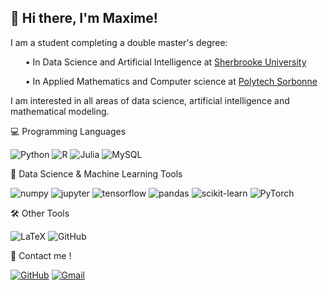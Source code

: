 ## 👋 Hi there, I'm Maxime!

I am a student completing a double master's degree:

<ul>

• In Data Science and Artificial Intelligence at [Sherbrooke University](https://www.usherbrooke.ca)

• In Applied Mathematics and Computer science at [Polytech Sorbonne](https://www.polytech.sorbonne-universite.fr/)

</ul>

I am interested in all areas of data science, artificial intelligence and mathematical modeling. 


💻 Programming Languages

![Python](https://img.shields.io/badge/Python-FFD43B?style=for-the-badge&logo=python&logoColor=blue) 
![R](https://img.shields.io/badge/R-276DC3?style=for-the-badge&logo=r&logoColor=white)
![Julia](https://img.shields.io/badge/Julia-9558B2?style=for-the-badge&logo=julia&logoColor=white)
![MySQL](https://img.shields.io/badge/mysql-%2300f.svg?style=for-the-badge&logo=mysql&logoColor=white)

🦾 Data Science & Machine Learning Tools

![numpy](https://img.shields.io/badge/Numpy-777BB4?style=for-the-badge&logo=numpy&logoColor=white)
![jupyter](	https://img.shields.io/badge/Jupyter-F37626.svg?&style=for-the-badge&logo=Jupyter&logoColor=white)
![tensorflow](https://img.shields.io/badge/TensorFlow-FF6F00?style=for-the-badge&logo=TensorFlow&logoColor=white)
![pandas](https://img.shields.io/badge/Pandas-2C2D72?style=for-the-badge&logo=pandas&logoColor=white) 
![scikit-learn](https://img.shields.io/badge/scikit--learn-%23F7931E.svg?style=for-the-badge&logo=scikit-learn&logoColor=white) 
![PyTorch](https://img.shields.io/badge/PyTorch-%23EE4C2C.svg?style=for-the-badge&logo=PyTorch&logoColor=white)

🛠 Other Tools

![LaTeX](https://img.shields.io/badge/latex-%23008080.svg?style=for-the-badge&logo=latex&logoColor=white)
![GitHub](https://img.shields.io/badge/github-%23121011.svg?style=for-the-badge&logo=github&logoColor=white)

📩 Contact me !

[![GitHub](https://img.shields.io/badge/LinkedIn-0077B5?style=for-the-badge&logo=linkedin&logoColor=white)](https://www.linkedin.com/in/maxime-lafont-trevisan-9875a019a/) 
[![Gmail](https://img.shields.io/badge/Gmail-D14836?style=for-the-badge&logo=gmail&logoColor=white)](maxime.lafont-trevisan@usherbrooke.ca)
